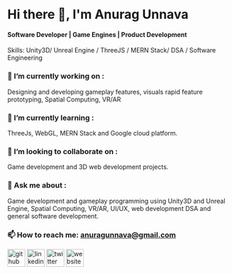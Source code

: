 # Hi there 👋, I'm Anurag Unnava
#### Software Developer | Game Engines | Product Development

Skills: Unity3D/ Unreal Engine / ThreeJS / MERN Stack/ DSA / Software Engineering

### 🔭 I’m currently working on :
Designing and developing gameplay features, visuals rapid feature prototyping, Spatial Computing, VR/AR
### 🌱 I’m currently learning :
ThreeJs, WebGL, MERN Stack and Google cloud platform. 
### 👯 I’m looking to collaborate on :
Game development and 3D web development projects. 
### 💬 Ask me about :  
Game development and gameplay programming using Unity3D and Unreal Engine, Spatial Computing, VR/AR, UI/UX, web development DSA and general software development. 
### 📫 How to reach me: anuragunnava@gmail.com 


[<img src='https://cdn.jsdelivr.net/npm/simple-icons@3.0.1/icons/github.svg' alt='github' height='40'>](https://github.com/aunnava)  [<img src='https://cdn.jsdelivr.net/npm/simple-icons@3.0.1/icons/linkedin.svg' alt='linkedin' height='40'>](https://www.linkedin.com/in/https://www.linkedin.com/in/anuragunnava//)  [<img src='https://cdn.jsdelivr.net/npm/simple-icons@3.0.1/icons/twitter.svg' alt='twitter' height='40'>](https://twitter.com/https://twitter.com/anuragunnava)  [<img src='https://cdn.jsdelivr.net/npm/simple-icons@3.0.1/icons/icloud.svg' alt='website' height='40'>](https://anuragunnava.wixsite.com/thexranurag)  


  

